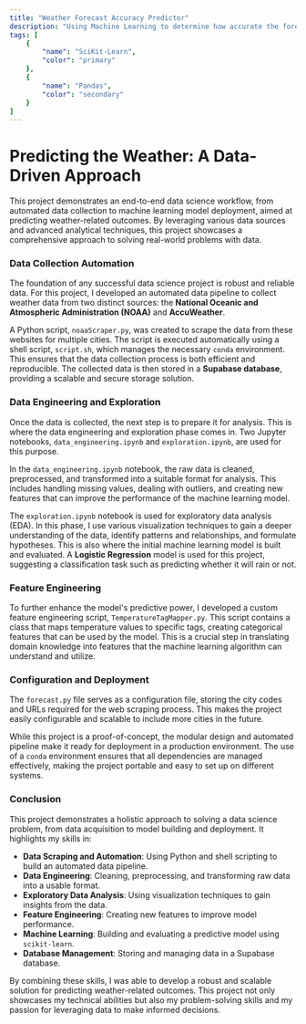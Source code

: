 ```yaml
---
title: "Weather Forecast Accuracy Predictor"
description: "Using Machine Learning to determine how accurate the forecast for today is"
tags: [
    {
        "name": "SciKit-Learn",
        "color": "primary"
    },
    {
        "name": "Pandas",
        "color": "secondary"
    }
]
---
```


# Predicting the Weather: A Data-Driven Approach

This project demonstrates an end-to-end data science workflow, from automated data collection to machine learning model deployment, aimed at predicting weather-related outcomes. By leveraging various data sources and advanced analytical techniques, this project showcases a comprehensive approach to solving real-world problems with data.

###  Data Collection Automation

The foundation of any successful data science project is robust and reliable data. For this project, I developed an automated data pipeline to collect weather data from two distinct sources: the **National Oceanic and Atmospheric Administration (NOAA)** and **AccuWeather**.

A Python script, `noaaScraper.py`, was created to scrape the data from these websites for multiple cities. The script is executed automatically using a shell script, `script.sh`, which manages the necessary `conda` environment. This ensures that the data collection process is both efficient and reproducible. The collected data is then stored in a **Supabase database**, providing a scalable and secure storage solution.

### Data Engineering and Exploration

Once the data is collected, the next step is to prepare it for analysis. This is where the data engineering and exploration phase comes in. Two Jupyter notebooks, `data_engineering.ipynb` and `exploration.ipynb`, are used for this purpose.

In the `data_engineering.ipynb` notebook, the raw data is cleaned, preprocessed, and transformed into a suitable format for analysis. This includes handling missing values, dealing with outliers, and creating new features that can improve the performance of the machine learning model.

The `exploration.ipynb` notebook is used for exploratory data analysis (EDA). In this phase, I use various visualization techniques to gain a deeper understanding of the data, identify patterns and relationships, and formulate hypotheses. This is also where the initial machine learning model is built and evaluated. A **Logistic Regression** model is used for this project, suggesting a classification task such as predicting whether it will rain or not.

### Feature Engineering

To further enhance the model's predictive power, I developed a custom feature engineering script, `TemperatureTagMapper.py`. This script contains a class that maps temperature values to specific tags, creating categorical features that can be used by the model. This is a crucial step in translating domain knowledge into features that the machine learning algorithm can understand and utilize.

### Configuration and Deployment

The `forecast.py` file serves as a configuration file, storing the city codes and URLs required for the web scraping process. This makes the project easily configurable and scalable to include more cities in the future.

While this project is a proof-of-concept, the modular design and automated pipeline make it ready for deployment in a production environment. The use of a `conda` environment ensures that all dependencies are managed effectively, making the project portable and easy to set up on different systems.

### Conclusion

This project demonstrates a holistic approach to solving a data science problem, from data acquisition to model building and deployment. It highlights my skills in:

* **Data Scraping and Automation**: Using Python and shell scripting to build an automated data pipeline.
* **Data Engineering**: Cleaning, preprocessing, and transforming raw data into a usable format.
* **Exploratory Data Analysis**: Using visualization techniques to gain insights from the data.
* **Feature Engineering**: Creating new features to improve model performance.
* **Machine Learning**: Building and evaluating a predictive model using `scikit-learn`.
* **Database Management**: Storing and managing data in a Supabase database.

By combining these skills, I was able to develop a robust and scalable solution for predicting weather-related outcomes. This project not only showcases my technical abilities but also my problem-solving skills and my passion for leveraging data to make informed decisions.